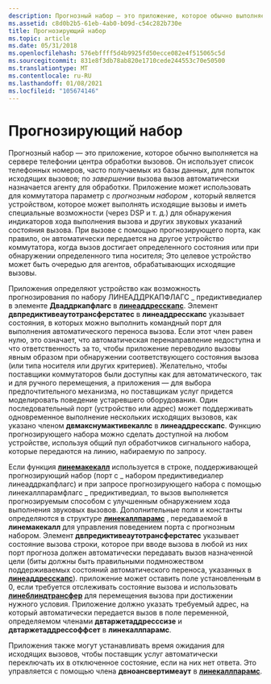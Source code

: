 ```yaml
---
description: Прогнозный набор — это приложение, которое обычно выполняется на сервере телефонии центра обработки вызовов.
ms.assetid: c8d0b2b5-61eb-4ab0-b09d-c54c282b730e
title: Прогнозирующий набор
ms.topic: article
ms.date: 05/31/2018
ms.openlocfilehash: 576ebffff5d4b9925fd50ecce082e4f515065c5d
ms.sourcegitcommit: 831e8f3db78ab820e1710cede244553c70e50500
ms.translationtype: MT
ms.contentlocale: ru-RU
ms.lasthandoff: 01/08/2021
ms.locfileid: "105674146"
---
```

# <a name="predictive-dialing"></a>Прогнозирующий набор

Прогнозный набор — это приложение, которое обычно выполняется на сервере телефонии центра обработки вызовов. Он использует список телефонных номеров, часто получаемых из базы данных, для попыток исходящих вызовов; по *завершении* вызова вызов автоматически назначается агенту для обработки. Приложение может использовать для коммутатора параметр с *прогнозным набором* , который является устройством, которое может выполнять исходящие вызовы и иметь специальные возможности (через DSP и т. д.) для обнаружения индикаторов хода выполнения вызова и других звуковых указаний состояния вызова. При вызове с помощью прогнозирующего порта, как правило, он автоматически передается на другое устройство коммутатора, когда вызов достигает определенного состояния или при обнаружении определенного типа носителя; Это целевое устройство может быть очередью для агентов, обрабатывающих исходящие вызовы.

Приложения определяют устройство как возможность прогнозирования по набору ЛИНЕАДДРКАПФЛАГС \_ предиктиведиалер в элементе **Дваддркапфлагс** в [**линеаддресскапс**](/windows/desktop/api/Tapi/ns-tapi-lineaddresscaps). Элемент **двпредиктивеаутотрансферстатес** в **линеаддресскапс** указывает состояния, в которых можно выполнить командный порт для выполнения автоматического переноса вызова. Если этот член равен нулю, это означает, что автоматическая перенаправление недоступна и что ответственность за то, чтобы приложение переводило вызовы явным образом при обнаружении соответствующего состояния вызова (или типа носителя или других критериев). Желательно, чтобы поставщики коммутаторов были доступны как для автоматического, так и для ручного перемещения, а приложения — для выбора предпочтительного механизма, но поставщикам услуг придется моделировать поведение устаревшего оборудования. Один последовательный порт (устройство или адрес) может поддерживать одновременное выполнение нескольких исходящих вызовов, как указано членом **двмакснумактивекаллс** в **линеаддресскапс**. Функцию прогнозирующего набора можно сделать доступной на любом устройстве, используя общий пул обработчиков сигнального набора, которые передаются на линию, набираемую по запросу.

Если функция [**линемакекалл**](/windows/desktop/api/Tapi/nf-tapi-linemakecall) используется в строке, поддерживающей прогнозирующий набор (порт с \_ набором предиктиведиалер линеаддркапфлагс) и при запросе прогнозирующего набора с помощью линекаллпарамфлагс \_ предиктиведиал, то вызов выполняется прогнозируемым способом с улучшенным обнаружением хода выполнения звуковых вызовов. Дополнительные поля и константы определяются в структуре [**линекаллпарамс**](/windows/desktop/api/Tapi/ns-tapi-linecallparams) , передаваемой в **линемакекалл** для управления поведением порта с прогнозным набором. Элемент **двпредиктивеаутотрансферстатес** указывает состояние вызова строки, которое при вводе вызова в любой из них порт прогноза должен автоматически передавать вызов назначенной цели (биты должны быть правильными подмножеством поддерживаемых состояний автоматического переноса, указанных в [**линеаддресскапс**](/windows/desktop/api/Tapi/ns-tapi-lineaddresscaps)). приложение может оставить поле установленным в 0, если требуется отслеживать состояние вызова и использовать [**линеблиндтрансфер**](/windows/desktop/api/Tapi/nf-tapi-lineblindtransfer) для перемещения вызова при достижении нужного условия. Приложение должно указать требуемый адрес, на который автоматически передается вызов в поле переменной, определяемом членами **двтаржетаддресссизе** и **двтаржетаддрессоффсет** в **линекаллпарамс**.

Приложения также могут устанавливать время ожидания для исходящих вызовов, чтобы поставщик услуг автоматически переключать их в отключенное состояние, если на них нет ответа. Это управляется с помощью члена **двноансвертимеаут** в [**линекаллпарамс**](/windows/desktop/api/Tapi/ns-tapi-linecallparams).

 

 



